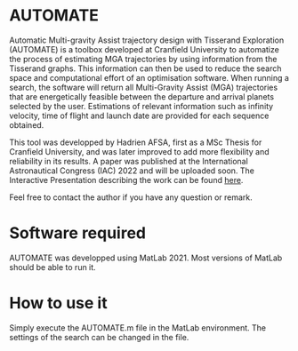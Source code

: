 # AUTOMATE
Automatic Multi-gravity Assist trajectory design with Tisserand Exploration (AUTOMATE) is a toolbox developed at Cranfield University to automatize the process of estimating MGA trajectories by using information from the Tisserand graphs. This information can then be used to reduce the search space and computational effort of an optimisation software.
When running a search, the software will return all Multi-Gravity Assist (MGA) trajectories that are energetically feasible between the departure and arrival planets selected by the user. Estimations of relevant information such as infinity velocity, time of flight and launch date are provided for each sequence obtained. 

This tool was developped by Hadrien AFSA, first as a MSc Thesis for Cranfield University, and was later improved to add more flexibility and reliability in its results. A paper was published at the International Astronautical Congress (IAC) 2022 and will be uploaded soon. The Interactive Presentation describing the work can be found [here](https://iac2022-iaf.ipostersessions.com/default.aspx?s=14-69-EB-EA-E3-D5-DE-EF-FC-5B-08-44-BD-16-66-C5).

Feel free to contact the author if you have any question or remark.

# Software required
AUTOMATE was developped using MatLab 2021. Most versions of MatLab should be able to run it.

# How to use it
Simply execute the AUTOMATE.m file in the MatLab environment. 
The settings of the search can be changed in the file. 
